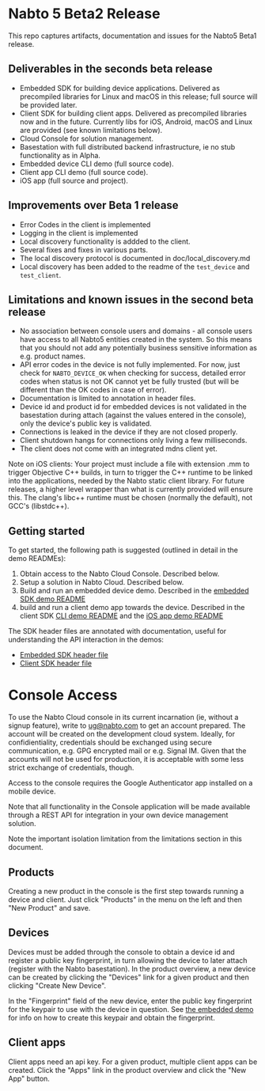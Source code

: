 # Nabto 5 Beta2 Release
This repo captures artifacts, documentation and issues for the Nabto5 Beta1 release.

## Deliverables in the seconds beta release

* Embedded SDK for building device applications. Delivered as precompiled libraries for Linux and macOS in this release; full source will be provided later.
* Client SDK for building client apps. Delivered as precompiled libraries now and in the future. Currently libs for iOS, Android, macOS and Linux are provided (see known limitations below).
* Cloud Console for solution management.
* Basestation with full distributed backend infrastructure, ie no stub functionality as in Alpha.
* Embedded device CLI demo (full source code).
* Client app CLI demo (full source code).
* iOS app (full source and project).

## Improvements over Beta 1 release

* Error Codes in the client is implemented
* Logging in the client is implemented
* Local discovery functionality is addded to the client.
* Several fixes and fixes in various parts.
* The local discovery protocol is documented in doc/local_discovery.md
* Local discovery has been added to the readme of the `test_device` and `test_client`.

## Limitations and known issues in the second beta release

* No association between console users and domains - all console users have access to all Nabto5 entities created in the system. So this means that you should not add any potentially business sensitive information as e.g. product names.
* API error codes in the device is not fully implemented. For now, just check for `NABTO_DEVICE_OK` when checking for success, detailed error codes when status is not OK cannot yet be fully trusted (but will be different than the OK codes in case of error).
* Documentation is limited to annotation in header files.
* Device id and product id for embedded devices is not validated in the basestation during attach (against the values entered in the console), only the device's public key is validated.
* Connections is leaked in the device if they are not closed properly.
* Client shutdown hangs for connections only living a few milliseconds.
* The client does not come with an integrated mdns client yet.


Note on iOS clients: Your project must include a file with extension .mm to trigger Objective C++ builds, in turn to trigger the C++ runtime to be linked into the applications, needed by the Nabto static client library. For future releases, a higher level wrapper than what is currently provided will ensure this. The clang's libc++ runtime must be chosen (normally the default), not GCC's (libstdc++).

## Getting started

To get started, the following path is suggested (outlined in detail in the demo READMEs):

1. Obtain access to the Nabto Cloud Console. Described below.
2. Setup a solution in Nabto Cloud. Described below.
3. Build and run an embedded device demo. Described in the [embedded SDK demo README](nabto-embedded-sdk/demo/README.md)
4. build and run a client demo app towards the device. Described in the client SDK [CLI demo README](nabto-client-sdk/cli-demo/README.md) and the [iOS app demo README](nabto-client-sdk/ios-demo/README.md)

The SDK header files are annotated with documentation, useful for understanding the API interaction in the demos:

* [Embedded SDK header file](nabto-embedded-sdk/include/nabto/nabto_device.h)
* [Client SDK header file](nabto-client-sdk/include/nabto/nabto_client.h)

# Console Access

To use the Nabto Cloud console in its current incarnation (ie, without a signup feature), write to ug@nabto.com to get an account prepared. The account will be created on the development cloud system. Ideally, for confidientiality, credentials should be exchanged using secure communication, e.g. GPG encrypted mail or e.g. Signal IM. Given that the accounts will not be used for production, it is acceptable with some less strict exchange of credentials, though.

Access to the console requires the Google Authenticator app installed on a mobile device.

Note that all functionality in the Console application will be made available through a REST API for integration in your own device management solution.

Note the important isolation limitation from the limitations section in this document.

## Products

Creating a new product in the console is the first step towards running a device and client. Just click "Products" in the menu on the left and then "New Product" and save.


## Devices

Devices must be added through the console to obtain a device id and register a public key fingerprint, in turn allowing the device to later attach (register with the Nabto basestation). In the product overview, a new device can be created by clicking the "Devices" link for a given product and then clicking "Create New Device".

In the "Fingerprint" field of the new device, enter the public key fingerprint for the keypair to use with the device in question. See [the embedded demo](nabto-embedded-sdk/demo/README.md) for info on how to create this keypair and obtain the fingerprint.

## Client apps

Client apps need an api key. For a given product, multiple client apps can be created. Click the "Apps" link in the product overview and click the "New App" button.
